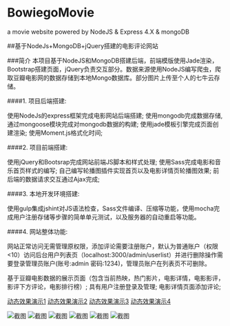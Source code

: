 # BowiegoMovie
a movie website powered by NodeJS &amp; Express 4.X &amp; mongoDB


##基于NodeJs+MongoDB+jQuery搭建的电影评论网站

###简介
本项目基于NodeJS和MongoDB搭建后端，前端模版使用Jade渲染，Bootstrap搭建页面，jQuery负责交互部分。数据来源使用NodeJS编写爬虫，爬取豆瓣电影网的数据存储到本地Mongo数据库。部分图片上传至个人的七牛云存储。

####1. 项目后端搭建:

使用NodeJs的express框架完成电影网站后端搭建;
使用mongodb完成数据存储,通过mongoose模块完成对mongodb数据的构建;
使用jade模板引擎完成页面创建渲染;
使用Moment.js格式化时间;

####2. 项目前端搭建:

使用jQuery和Bootsrap完成网站前端JS脚本和样式处理;
使用Sass完成电影和音乐首页样式的编写;
自己编写轮播图插件实现首页以及电影详情页轮播图效果;
前后端的数据请求交互通过Ajax完成;

####3. 本地开发环境搭建:

使用gulp集成jshint对JS语法检查，Sass文件编译、压缩等功能，使用mocha完成用户注册存储等步骤的简单单元测试，以及服务器的自动重启等功能。

####4. 网站整体功能:

网站正常访问无需管理原权限，添加评论需要注册账户，默认为普通账户（权限<10）访问后台用户列表页（localhost:3000/admin/userlist）并进行删除操作需要登录管理员账户(账号:admin 密码:1234)，管理员账户在列表页不可删除。

基于豆瓣电影数据的展示页面（包含当前热映，热门影片，电影详情，电影影评，影评下方评论，电影排行榜）;
具有用户注册登录及管理;
电影详情页面添加评论;

[动态效果演示1](http://o9kkuebr4.bkt.clouddn.com/bowMovie/GIF1.gif)
[动态效果演示2](http://o9kkuebr4.bkt.clouddn.com/bowMovie/GIF2.gif)
[动态效果演示3](http://o9kkuebr4.bkt.clouddn.com/bowMovie/GIF3.gif)
[动态效果演示4](http://o9kkuebr4.bkt.clouddn.com/bowMovie/GIF4.gif)

![截图](http://o9kkuebr4.bkt.clouddn.com/bowMovie/screenshotFireShot%20Capture%2011%20-%20bowMovie%20%E9%A6%96%E9%A1%B5%20-%20http___localhost_3000_.png?imageView/2/w/600/q/40)
![截图](http://o9kkuebr4.bkt.clouddn.com/bowMovie/screenshotFireShot%20Capture%20021%20-%20bowMovie%20%E9%A6%96%E9%A1%B5%20-%20http___localhost_3000_.jpg?imageView/2/w/600/q/40)
![截图](http://o9kkuebr4.bkt.clouddn.com/bowMovie/screenshotFireShot%20Capture%2012%20-%20%20-%20http___localhost_3000_movie_22939161.png?imageView/2/w/600/q/40)
![截图](http://o9kkuebr4.bkt.clouddn.com/bowMovie/screenshotFireShot%20Capture%20017%20-%20%20-%20http___localhost_3000_chart.jpg?imageView/2/w/600/q/40)
![截图](http://o9kkuebr4.bkt.clouddn.com/bowMovie/screenshotFireShot%20Capture%20023%20-%20%20-%20http___localhost_3000_review_8100856.jpg?imageView/2/w/600/q/40)
![截图](http://o9kkuebr4.bkt.clouddn.com/bowMovie/screenshotFireShot%20Capture%20025%20-%20%20-%20http___localhost_3000_review_8100856.jpg?imageView/2/w/600/q/40)


